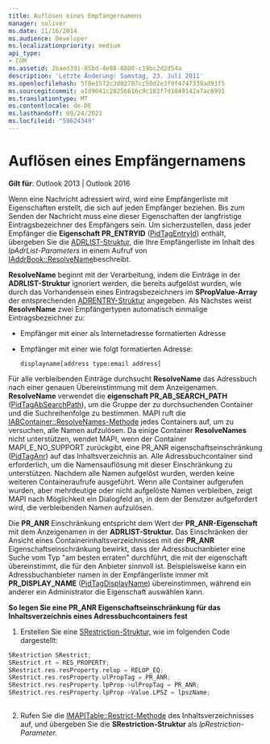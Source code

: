 ```yaml
---
title: Auflösen eines Empfängernamens
manager: soliver
ms.date: 11/16/2014
ms.audience: Developer
ms.localizationpriority: medium
api_type:
- COM
ms.assetid: 2baed391-85bd-4e88-8800-c19bc2d2d54a
description: 'Letzte Änderung: Samstag, 23. Juli 2011'
ms.openlocfilehash: 5f0e1572c3d02707cc50d2e3f9f4747339ad93f5
ms.sourcegitcommit: a1d9041c20256616c9c183f7d1049142a7ac6991
ms.translationtype: MT
ms.contentlocale: de-DE
ms.lasthandoff: 09/24/2021
ms.locfileid: "59624349"
---
```

# <a name="resolving-a-recipient-name"></a>Auflösen eines Empfängernamens

  
  
**Gilt für**: Outlook 2013 | Outlook 2016 
  
Wenn eine Nachricht adressiert wird, wird eine Empfängerliste mit Eigenschaften erstellt, die sich auf jeden Empfänger beziehen. Bis zum Senden der Nachricht muss eine dieser Eigenschaften der langfristige Eintragsbezeichner des Empfängers sein. Um sicherzustellen, dass jeder Empfänger die **Eigenschaft PR_ENTRYID** ([PidTagEntryId](pidtagentryid-canonical-property.md)) enthält, übergeben Sie die [ADRLIST-Struktur,](adrlist.md) die Ihre Empfängerliste im Inhalt des  _lpAdrList-Parameters_ in einem Aufruf von [IAddrBook::ResolveName](iaddrbook-resolvename.md)beschreibt.
  
 **ResolveName** beginnt mit der Verarbeitung, indem die Einträge in der **ADRLIST-Struktur** ignoriert werden, die bereits aufgelöst wurden, wie durch das Vorhandensein eines Eintragsbezeichners im **SPropValue-Array** der entsprechenden [ADRENTRY-Struktur](adrentry.md) angegeben. Als Nächstes weist **ResolveName** zwei Empfängertypen automatisch einmalige Eintragsbezeichner zu: 
  
- Empfänger mit einer als Internetadresse formatierten Adresse
    
- Empfänger mit einer wie folgt formatierten Adresse:
    
     `displayname[address type:email address]`
    
Für alle verbleibenden Einträge durchsucht **ResolveName** das Adressbuch nach einer genauen Übereinstimmung mit dem Anzeigenamen. **ResolveName** verwendet die **eigenschaft PR_AB_SEARCH_PATH** ([PidTagAbSearchPath](pidtagabsearchpath-canonical-property.md)), um die Gruppe der zu durchsuchenden Container und die Suchreihenfolge zu bestimmen. MAPI ruft die [IABContainer::ResolveNames-Methode](iabcontainer-resolvenames.md) jedes Containers auf, um zu versuchen, alle Namen aufzulösen. Da einige Container **ResolveNames** nicht unterstützen, wendet MAPI, wenn der Container MAPI_E_NO_SUPPORT zurückgibt, eine PR_ANR eigenschaftseinschränkung ([PidTagAnr](pidtaganr-canonical-property.md)) auf das Inhaltsverzeichnis an.  Alle Adressbuchcontainer sind erforderlich, um die Namensauflösung mit dieser Einschränkung zu unterstützen. Nachdem alle Namen aufgelöst wurden, werden keine weiteren Containeraufrufe ausgeführt. Wenn alle Container aufgerufen wurden, aber mehrdeutige oder nicht aufgelöste Namen verbleiben, zeigt MAPI nach Möglichkeit ein Dialogfeld an, in dem der Benutzer aufgefordert wird, die verbleibenden Namen aufzulösen.
  
Die **PR_ANR** Einschränkung entspricht dem Wert der **PR_ANR-Eigenschaft** mit dem Anzeigenamen in der **ADRLIST-Struktur.** Das Einschränken der Ansicht eines Containerinhaltsverzeichnisses mit der **PR_ANR** Eigenschaftseinschränkung bewirkt, dass der Adressbuchanbieter eine Suche vom Typ "am besten erraten" durchführt, die mit der eigenschaft übereinstimmt, die für den Anbieter sinnvoll ist. Beispielsweise kann ein Adressbuchanbieter namen in der Empfängerliste immer mit **PR_DISPLAY_NAME** ([PidTagDisplayName](pidtagdisplayname-canonical-property.md)) übereinstimmen, während ein anderer ein Administrator die Eigenschaft auswählen kann.
  
 **So legen Sie eine PR_ANR Eigenschaftseinschränkung für das Inhaltsverzeichnis eines Adressbuchcontainers fest**
  
1. Erstellen Sie eine [SRestriction-Struktur,](srestriction.md) wie im folgenden Code dargestellt: 
    
  ```cpp
  SRestriction SRestrict;
  SRestrict.rt = RES_PROPERTY;
  SRestrict.res.resProperty.relop = RELOP_EQ;
  SRestrict.res.resProperty.ulPropTag = PR_ANR;
  SRestrict.res.resProperty.lpProp->ulPropTag = PR_ANR;
  SRestrict.res.resProperty.lpProp->Value.LPSZ = lpszName;
   
  ```

2. Rufen Sie die [IMAPITable::Restrict-Methode](imapitable-restrict.md) des Inhaltsverzeichnisses auf, und übergeben Sie die **SRestriction-Struktur** als _lpRestriction-Parameter._ 
    


